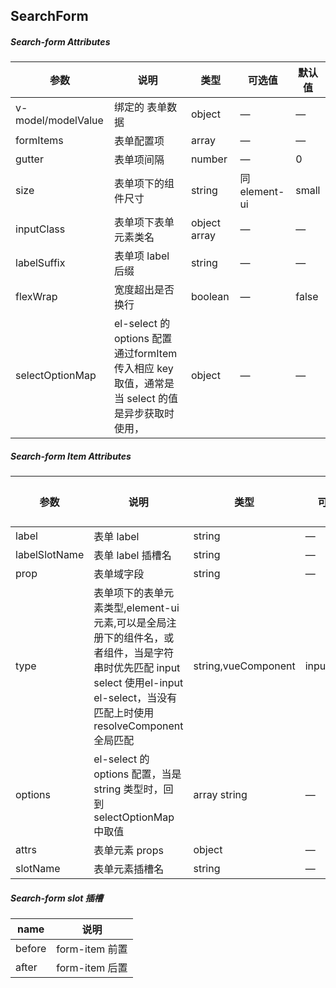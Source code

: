## SearchForm

##### Search-form Attributes

| 参数               | 说明                                                         | 类型         | 可选值        | 默认值 |
| ------------------ | ------------------------------------------------------------ | ------------ | ------------- | ------ |
| v-model/modelValue | 绑定的 表单数据                                              | object       | —             | —      |
| formItems          | 表单配置项                                                   | array        | —             | —      |
| gutter             | 表单项间隔                                                   | number       | —             | 0      |
| size               | 表单项下的组件尺寸                                           | string       | 同 element-ui | small  |
| inputClass         | 表单项下表单元素类名                                         | object array | —             | —      |
| labelSuffix        | 表单项 label 后缀                                            | string       | —             | —      |
| flexWrap           | 宽度超出是否换行                                             | boolean      | —             | false  |
| selectOptionMap    | el-select 的 options 配置 通过formItem 传入相应 key 取值，通常是当 select 的值是异步获取时使用， | object       | —             | —      |



##### Search-form Item Attributes

| 参数          | 说明                                                         | 类型                | 可选值       | 默认值 |
| ------------- | ------------------------------------------------------------ | ------------------- | ------------ | ------ |
| label         | 表单 label                                                   | string              | —            | —      |
| labelSlotName | 表单 label 插槽名                                            | string              | —            | —      |
| prop          | 表单域字段                                                   | string              | —            | —      |
| type          | 表单项下的表单元素类型,element-ui 元素,可以是全局注册下的组件名，或者组件，当是字符串时优先匹配 input select 使用el-input el-select，当没有匹配上时使用 resolveComponent 全局匹配 | string,vueComponent | input,select | —      |
| options       | el-select 的 options 配置，当是 string 类型时，回到 selectOptionMap 中取值 | array string        | —            | —      |
| attrs         | 表单元素 props                                               | object              | —            | —      |
| slotName      | 表单元素插槽名                                               | string              | —            | —      |

##### Search-form slot 插槽

| name   | 说明           |
| ------ | -------------- |
| before | form-item 前置 |
| after  | form-item 后置 |

